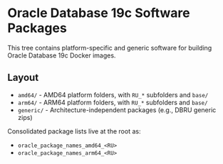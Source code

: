 # Oracle Database 19c Software Packages

This tree contains platform-specific and generic software for building Oracle Database 19c Docker images.

## Layout

- `amd64/` - AMD64 platform folders, with `RU_*` subfolders and `base/`
- `arm64/` - ARM64 platform folders, with `RU_*` subfolders and `base/`
- `generic/` - Architecture-independent packages (e.g., DBRU generic zips)

Consolidated package lists live at the root as:
- `oracle_package_names_amd64_<RU>`
- `oracle_package_names_arm64_<RU>`